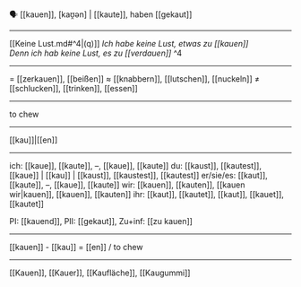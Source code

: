 🗣️ [[kauen]], [kaʊ̯ən] | [[kaute]], haben [[gekaut]]

---
[[Keine Lust.md#^4|(q)]] *Ich habe keine Lust, etwas zu [[kauen]]*  
*Denn ich hab keine Lust, es zu [[verdauen]]*   ^4

---
= [[zerkauen]], [[beißen]]
≈ [[knabbern]], [[lutschen]], [[nuckeln]]
≠ [[schlucken]], [[trinken]], [[essen]]

---
to chew

---
[[kau]]|[[en]]

---
ich: [[kaue]], [[kaute]], –, [[kaue]], [[kaute]]
du: [[kaust]], [[kautest]], [[kaue]] | [[kau]] | [[kaust]], [[kaustest]], [[kautest]]
er/sie/es: [[kaut]], [[kaute]], –, [[kaue]], [[kaute]]
wir: [[kauen]], [[kauten]], [[kauen wir|kauen]], [[kauen]], [[kauten]]
ihr: [[kaut]], [[kautet]], [[kaut]], [[kauet]], [[kautet]]

PI: [[kauend]], PII: [[gekaut]], Zu+inf: [[zu kauen]]

---
[[kauen]] - [[kau]] = [[en]] / to chew

---
[[Kauen]], [[Kauer]], [[Kaufläche]], [[Kaugummi]]
